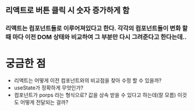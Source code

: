 ## 리액트로 버튼 클릭 시 숫자 증가하게 함

### 리액트는 컴포넌트들로 이루어져있다고 한다. 각각의 컴포넌트들이 변화 할 때 마다 이전 DOM 상태와 비교하여 그 부분만 다시 그려준다고 한다는데..

# 궁금한 점
- 리액트는 어떻게 이전 컴포넌트와의 비교점을 찾아 수정 할 수 있을까?
- useState가 정확하게 무엇인가?
- 컴포넌트가 porps 라는 형식으로? 값을 상속 받을 수 있다고 하는데(잘 모름) 이것도 어떻게 전달되는 걸까?
